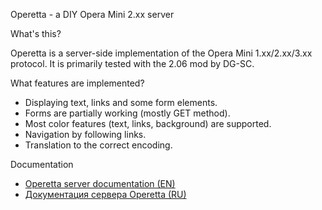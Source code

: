 Operetta - a DIY Opera Mini 2.xx server

What's this?

Operetta is a server-side implementation of the Opera Mini 1.xx/2.xx/3.xx
protocol. It is primarily tested with the 2.06 mod by DG-SC.

What features are implemented?
 - Displaying text, links and some form elements.
 - Forms are partially working (mostly GET method).
 - Most color features (text, links, background) are supported.
 - Navigation by following links.
 - Translation to the correct encoding.

Documentation

 - [Operetta server documentation (EN)](docs/operetta-server-doc.md)
 - [Документация сервера Operetta (RU)](docs/operetta-server-doc-ru.md)

